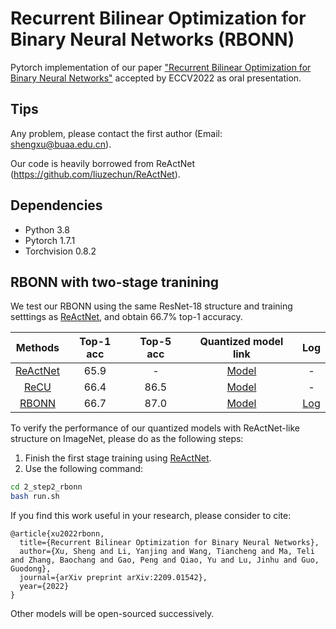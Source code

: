 # Recurrent Bilinear Optimization for Binary Neural Networks (RBONN)
Pytorch implementation of our paper ["Recurrent Bilinear Optimization for Binary Neural Networks"](https://arxiv.org/abs/2209.01542) accepted by ECCV2022 as oral presentation.
## Tips

Any problem, please contact the first author (Email: shengxu@buaa.edu.cn). 

Our code is heavily borrowed from ReActNet (https://github.com/liuzechun/ReActNet).
## Dependencies
* Python 3.8
* Pytorch 1.7.1
* Torchvision 0.8.2

## RBONN with two-stage tranining

We test our RBONN using the same ResNet-18 structure and training setttings as [ReActNet](https://github.com/liuzechun/ReActNet), and obtain 66.7% top-1 accuracy.

| Methods | Top-1 acc | Top-5 acc | Quantized model link |Log|
|:-------:|:---------:|:---------:|:--------------------:|:---:|
|[ReActNet](https://arxiv.org/abs/2003.03488) |  65.9     |  -     | [Model](https://github.com/liuzechun/ReActNet#models) |-|
| [ReCU](https://arxiv.org/abs/2103.12369)    |  66.4     |  86.5     | [Model](https://github.com/z-hXu/ReCU)        |-|
| [RBONN](https://arxiv.org/abs/2209.01542)    |  66.7     |  87.0     | [Model](https://drive.google.com/drive/folders/1ZHRLyQ4ZkrhCPT2fITKq47ZLwSlMZWFx?usp=sharing)        |[Log](https://drive.google.com/drive/folders/1ZHRLyQ4ZkrhCPT2fITKq47ZLwSlMZWFx?usp=sharing)|


To verify the performance of our quantized models with ReActNet-like structure on ImageNet, please do as the following steps:
1. Finish the first stage training using [ReActNet](https://github.com/liuzechun/ReActNet).
2. Use the following command:
```bash 
cd 2_step2_rbonn 
bash run.sh
```

If you find this work useful in your research, please consider to cite:

```
@article{xu2022rbonn,
  title={Recurrent Bilinear Optimization for Binary Neural Networks},
  author={Xu, Sheng and Li, Yanjing and Wang, Tiancheng and Ma, Teli and Zhang, Baochang and Gao, Peng and Qiao, Yu and Lu, Jinhu and Guo, Guodong},
  journal={arXiv preprint arXiv:2209.01542},
  year={2022}
}
```

Other models will be open-sourced successively.

